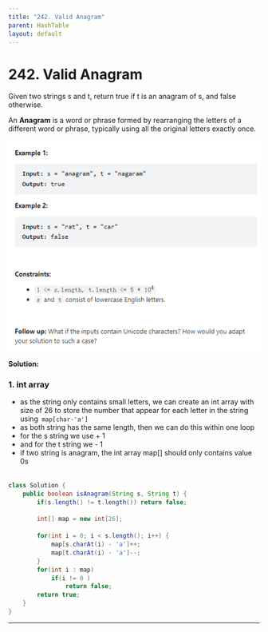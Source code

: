 ```yaml
---
title: "242. Valid Anagram"
parent: HashTable
layout: default
---
```


# 242. Valid Anagram

Given two strings s and t, return true if t is an anagram of s, and false otherwise.

An **Anagram** is a word or phrase formed by rearranging the letters of a different word or phrase, typically using all the original letters exactly once.

![Example](../../assets/242.png)

**Solution:**

### 1. int array

- as the string only contains small letters, we can create an int array with size of 26 to store the number that appear for each letter in the string using` map[char-'a']`
- as both string has the same length, then we can do this within one loop
- for the s string we use + 1
- and for the t string we - 1
- if two string is anagram, the int array map[] should only contains value 0s

```java

class Solution {
    public boolean isAnagram(String s, String t) {
        if(s.length() != t.length()) return false;

        int[] map = new int[26];

        for(int i = 0; i < s.length(); i++) {
            map[s.charAt(i) - 'a']++;
            map[t.charAt(i) - 'a']--;
        }
        for(int i : map)
            if(i != 0 )
                return false;
        return true;
    }
}

```

---
